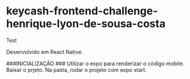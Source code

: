 # keycash-frontend-challenge-henrique-lyon-de-sousa-costa
Test

Desenvolvido em React Native.

###INICIALIZAÇÃO ###
Utilizar o expo para renderizar o código mobile.
Baixar o prjeto.
Na pasta, rodar o projeto com expo start.

